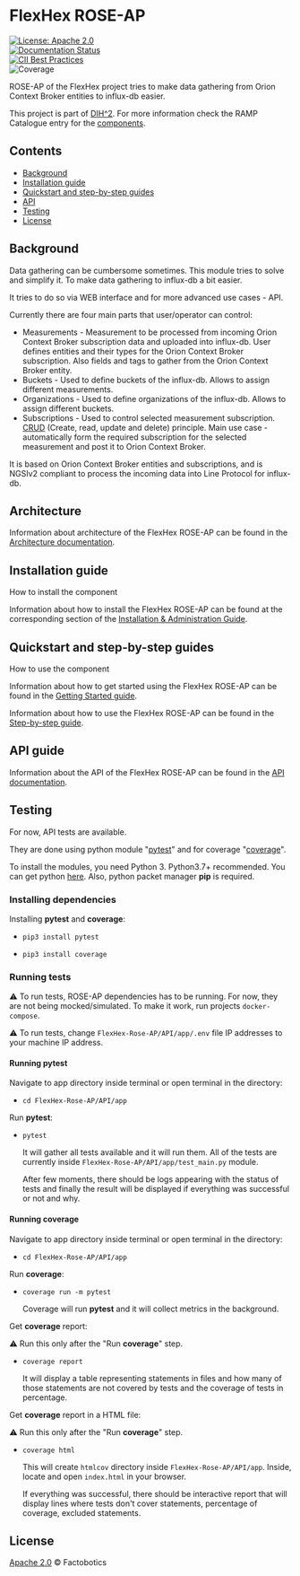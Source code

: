 # FlexHex ROSE-AP

[![License: Apache 2.0](https://img.shields.io/github/license/Factobotics/FlexHex-Rose-AP)](https://opensource.org/licenses/Apache-2.0)
<br/>
[![Documentation Status](https://readthedocs.org/projects/flexhex_rose-ap/badge/?version=latest)](https://flexhex_rose-ap.readthedocs.io/en/latest/?badge=latest)
<br/>
[![CII Best Practices](https://bestpractices.coreinfrastructure.org/projects/4952/badge)](https://bestpractices.coreinfrastructure.org/projects/4952)
<br/>
![Coverage](https://img.shields.io/badge/coverage-83%25-yellowgreen)

ROSE-AP of the FlexHex project tries to make data gathering from Orion Context Broker entities to influx-db easier.

This project is part of [DIH^2](http://www.dih-squared.eu/). For more information check the RAMP Catalogue entry for the
[components](https://github.com/ramp-eu).


## Contents

-   [Background](#background)
-   [Installation guide](#installation-guide)
-   [Quickstart and step-by-step guides](#quickstart-and-step-by-step-guides)
-   [API](#api-guide)
-   [Testing](#testing)
-   [License](#license)

## Background

Data gathering can be cumbersome sometimes. This module tries to solve and simplify it. To make data gathering to influx-db a bit easier.

It tries to do so via WEB interface and for more advanced use cases - API.

Currently there are four main parts that user/operator can control:

- Measurements - Measurement to be processed from incoming Orion Context Broker subscription data and uploaded into influx-db. User defines entities and their types for the Orion Context Broker subscription. Also fields and tags to gather from the Orion Context Broker entity.
- Buckets - Used to define buckets of the influx-db. Allows to assign different measurements.
- Organizations -  Used to define organizations of the influx-db. Allows to assign different buckets.
- Subscriptions - Used to control selected measurement subscription. [CRUD](https://en.wikipedia.org/wiki/Create,_read,_update_and_delete) (Create, read, update and delete) principle. Main use case - automatically form the required subscription for the selected measurement and post it to Orion Context Broker.

It is based on Orion Context Broker entities and subscriptions, and is NGSIv2 compliant to process the incoming data into Line Protocol for influx-db.

## Architecture

Information about architecture of the FlexHex ROSE-AP can be found in the [Architecture documentation](architecture.md).


## Installation guide

How to install the component

Information about how to install the FlexHex ROSE-AP can be found at the corresponding section of the
[Installation & Administration Guide](installationguide.md).

## Quickstart and step-by-step guides

How to use the component

Information about how to get started using the FlexHex ROSE-AP can be found in the [Getting Started guide](getting-started.md).

Information about how to use the FlexHex ROSE-AP can be found in the [Step-by-step guide](step-by-step.md).

## API guide

Information about the API of the FlexHex ROSE-AP can be found in the [API documentation](api.md).


## Testing

For now, API tests are available. 

They are done using python module "[pytest](https://docs.pytest.org/en/latest/)" and for coverage "[coverage](https://coverage.readthedocs.io/en/latest/)".

To install the modules, you need Python 3. Python3.7+ recommended. You can get python [here](https://www.python.org/downloads/). Also, python packet manager **pip** is required.

### Installing dependencies

Installing **pytest** and **coverage**:

- ```pip3 install pytest```

- ```pip3 install coverage```

### Running tests

:warning: To run tests, ROSE-AP dependencies has to be running. For now, they are not being mocked/simulated. To make it work, run  projects ```docker-compose```.

:warning: To run tests, change ```FlexHex-Rose-AP/API/app/.env``` file IP addresses to your machine IP address.

#### Running pytest

Navigate to app directory inside terminal or open terminal in the directory:

- ```cd FlexHex-Rose-AP/API/app```

Run **pytest**:

- ```pytest```

    It will gather all tests available and it will run them. All of the tests are currently inside ```FlexHex-Rose-AP/API/app/test_main.py``` module.

    After few moments, there should be logs appearing with the status of tests and finally the result will be displayed if everything was successful or not and why.

#### Running coverage

Navigate to app directory inside terminal or open terminal in the directory:

- ```cd FlexHex-Rose-AP/API/app```

Run **coverage**:

- ```coverage run -m pytest```

    Coverage will run **pytest** and it will collect metrics in the background.

Get **coverage** report:

:warning: Run this only after the "Run **coverage**" step.

- ```coverage report```

    It will display a table representing statements in files and how many of those statements are not covered by tests and the coverage of tests in percentage.


Get **coverage** report in a HTML file:

:warning: Run this only after the "Run **coverage**" step.

- ```coverage html```

    This will create ```htmlcov``` directory inside ```FlexHex-Rose-AP/API/app```. Inside, locate and open ```index.html``` in your browser. 

    If everything was successful, there should be interactive report that will display lines where tests don't cover statements, percentage of coverage, excluded statements.


## License

[Apache 2.0](LICENSE) © Factobotics
